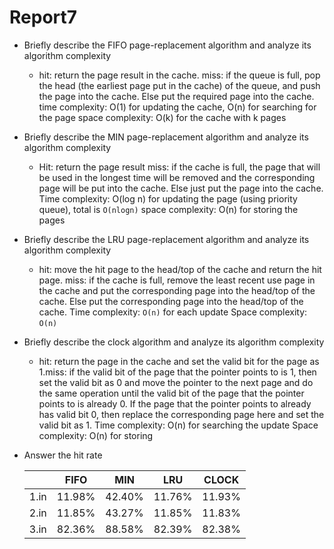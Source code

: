 # Report7



- Briefly describe the FIFO page-replacement algorithm and analyze its algorithm complexity

  - hit: return the page result in the cache. miss: if the queue is full, pop the head (the earliest page put in the cache) of the queue, and push the page into the cache. Else put the required page into the cache. time complexity: O(1) for updating the cache, O(n) for searching for the page space complexity: O(k) for the cache with k pages

  

- Briefly describe the MIN page-replacement algorithm and analyze its algorithm complexity

  - Hit: return the page result miss: if the cache is full, the page that will be used in the longest time will be removed and the corresponding page will be put into the cache. Else just put the page into the cache. Time complexity: O(log n) for updating the page (using priority queue), total is `O(nlogn)` space complexity: O(n) for storing the pages

  

- Briefly describe the LRU page-replacement algorithm and analyze its algorithm complexity

  - hit: move the hit page to the head/top of the cache and return the hit page. miss: if the cache is full, remove the least recent use page in the cache and put the corresponding page into the head/top of the cache. Else put the corresponding page into the head/top of the cache. Time complexity: `O(n)` for each update Space complexity: `O(n)`

  

- Briefly describe the clock algorithm and analyze its algorithm complexity

  - hit: return the page in the cache and set the valid bit for the page as 1.miss: if the valid bit of the page that the pointer points to is 1, then set the valid bit as 0 and move the pointer to the next page and do the same operation until the valid bit of the page that the pointer points to is already 0. If the page that the pointer points to already has valid bit 0, then replace the corresponding page here and set the valid bit as 1. Time complexity: O(n) for searching the update Space complexity: O(n) for storing

  

- Answer the hit rate

  |      | FIFO   | MIN    | LRU    | CLOCK  |
  | ---- | ------ | ------ | ------ | ------ |
  | 1.in | 11.98% | 42.40% | 11.76% | 11.93% |
  | 2.in | 11.85% | 43.27% | 11.85% | 11.83% |
  | 3.in | 82.36% | 88.58% | 82.39% | 82.38% |

    

